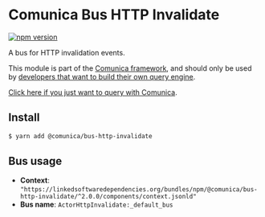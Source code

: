 # Comunica Bus HTTP Invalidate

[![npm version](https://badge.fury.io/js/%40comunica%2Fbus-http-invalidate.svg)](https://www.npmjs.com/package/@comunica/bus-http-invalidate)

A bus for HTTP invalidation events.

This module is part of the [Comunica framework](https://github.com/comunica/comunica),
and should only be used by [developers that want to build their own query engine](https://comunica.dev/docs/modify/).

[Click here if you just want to query with Comunica](https://comunica.dev/docs/query/).

## Install

```bash
$ yarn add @comunica/bus-http-invalidate
```

## Bus usage

* **Context**: `"https://linkedsoftwaredependencies.org/bundles/npm/@comunica/bus-http-invalidate/^2.0.0/components/context.jsonld"`
* **Bus name**: `ActorHttpInvalidate:_default_bus`
